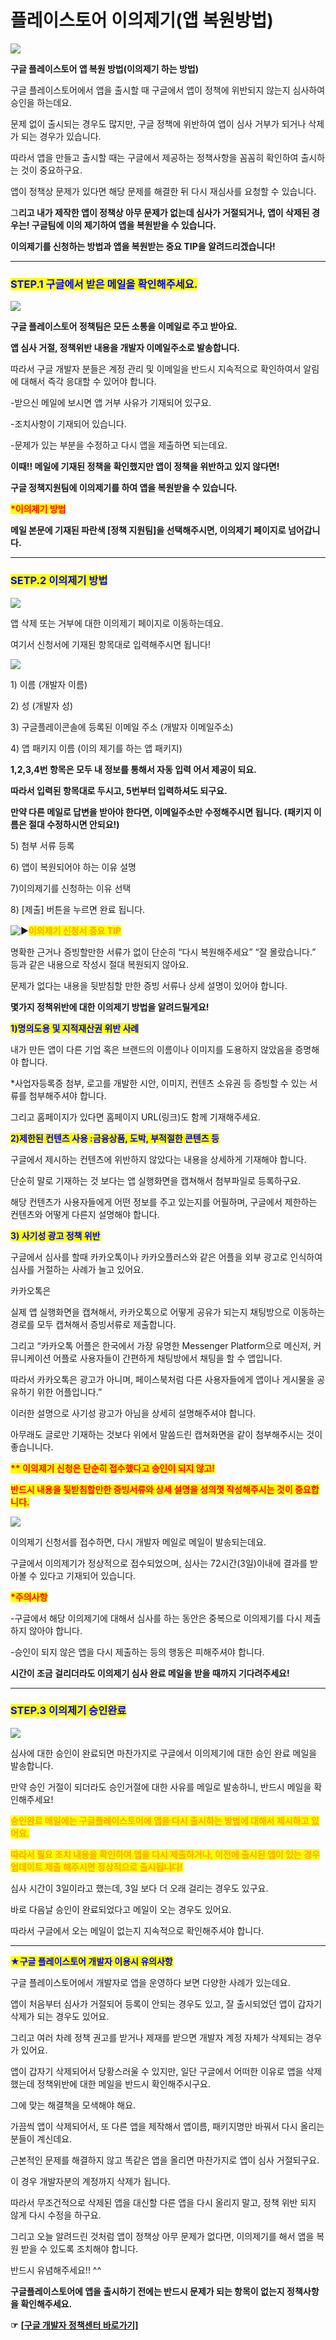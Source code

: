 # 플레이스토어 이의제기(앱 복원방법)

![](https://wp.swing2app.co.kr/wp-content/uploads/2019/02/%ED%94%8C%EB%A0%88%EC%9D%B4%EC%8A%A4%ED%86%A0%EC%96%B4%EC%95%B1%EB%B3%B5%EC%9B%90%EC%A0%9C%EB%AA%A9.png)

**구글 플레이스토어 앱 복원 방법(이의제기 하는 방법)**

구글 플레이스토어에서 앱을 출시할 때 구글에서 앱이 정책에 위반되지 않는지 심사하여 승인을 하는데요.

문제 없이 출시되는 경우도 많지만, 구글 정책에 위반하여 앱이 심사 거부가 되거나 삭제가 되는 경우가 있습니다.

따라서 앱을 만들고 출시할 때는 구글에서 제공하는 정책사항을 꼼꼼히 확인하여 출시하는 것이 중요하구요.

앱이 정책상 문제가 있다면 해당 문제를 해결한 뒤 다시 재심사를 요청할 수 있습니다.

그**리고 내가 제작한 앱이 정책상 아무 문제가 없는데 심사가 거절되거나, 앱이 삭제된 경우는! 구글팀에 이의 제기하여 앱을 복원받을 수 있습니다.**

**이의제기를 신청하는 방법과 앱을 복원받는 중요 TIP을 알려드리겠습니다!**

***

### <mark style="color:blue;">**STEP.1 구글에서 받은 메일을 확인해주세요.**</mark>

![](https://wp.swing2app.co.kr/wp-content/uploads/2019/02/%EA%B5%AC%EA%B8%80%EC%9D%B4%EC%9D%98%EC%A0%9C%EA%B8%B0.png)

**구글 플레이스토어 정책팀은 모든 소통을 이메일로 주고 받아요.**

**앱 심사 거절, 정책위반 내용을 개발자 이메일주소로 발송합니다.**

따라서 구글 개발자 분들은 계정 관리 및 이메일을 반드시 지속적으로 확인하여서 알림에 대해서 즉각 응대할 수 있어야 합니다.

\-받으신 메일에 보시면 앱 거부 사유가 기재되어 있구요.

\-조치사항이 기재되어 있습니다.

\-문제가 있는 부분을 수정하고 다시 앱을 제출하면 되는데요.

**이때!! 메일에 기재된 정책을 확인했지만 앱이 정책을 위반하고 있지 않다면!**

**구글 정책지원팀에 이의제기를 하여 앱을 복원받을 수 있습니다.**

<mark style="color:red;">**\*이의제기 방법**</mark>

**메일 본문에 기재된 파란색 \[정책 지원팀]을 선택해주시면, 이의제기 페이지로 넘어갑니다.**

***

### <mark style="color:blue;">**SETP.2 이의제기 방법**</mark>

![](https://wp.swing2app.co.kr/wp-content/uploads/2019/02/%EA%B5%AC%EA%B8%80%EC%9D%B4%EC%9D%98%EC%A0%9C%EA%B8%B02.png)

앱 삭제 또는 거부에 대한 이의제기 페이지로 이동하는데요.

여기서 신청서에 기재된 항목대로 입력해주시면 됩니다!

![](https://wp.swing2app.co.kr/wp-content/uploads/2019/02/%EA%B5%AC%EA%B8%80%EC%9D%B4%EC%9D%98%EC%A0%9C%EA%B8%B03.png)

1\) 이름 (개발자 이름)

2\) 성 (개발자 성)

3\) 구글플레이콘솔에 등록된 이메일 주소 (개발자 이메일주소)

4\) 앱 패키지 이름 (이의 제기를 하는 앱 패키지)

**1,2,3,4번 항목은 모두 내 정보를 통해서 자동 입력 어서 제공이 되요.**

**따라서 입력된 항목대로 두시고, 5번부터 입력하셔도 되구요.**

**만약 다른 메일로 답변을 받아야 한다면, 이메일주소만 수정해주시면 됩니다. (패키지 이름은 절대 수정하시면 안되요!)**

5\) 첨부 서류 등록

6\) 앱이 복원되어야 하는 이유 설명

7\)이의제기를 신청하는 이유 선택

8\) \[제출] 버튼을 누르면 완료 됩니다.



<img src="https://s.w.org/images/core/emoji/11/svg/25b6.svg" alt="▶" data-size="line"><mark style="color:orange;">**이의제기 신청서 중요 TIP**</mark>

명확한 근거나 증빙할만한 서류가 없이 단순히 “다시 복원해주세요” “잘 몰랐습니다.” 등과 같은 내용으로 작성시 절대 복원되지 않아요.

문제가 없다는 내용을 뒷받침할 만한 증빙 서류나 상세 설명이 있어야 합니다.



**몇가지 정책위반에 대한 이의제기 방법을 알려드릴게요!**

<mark style="color:blue;">**1)명의도용 및 지적재산권 위반 사례**</mark>

내가 만든 앱이 다른 기업 혹은 브랜드의 이름이나 이미지를 도용하지 않았음을 증명해야 합니다.

\*사업자등록증 첨부, 로고를 개발한 시안, 이미지, 컨텐츠 소유권 등 증빙할 수 있는 서류를 첨부해주셔야 합니다.

그리고 홈페이지가 있다면 홈페이지 URL(링크)도 함께 기재해주세요.

<mark style="color:blue;">**2)제한된 컨텐츠 사용 :금융상품, 도박, 부적절한 콘텐츠 등**</mark>

구글에서 제시하는 컨텐츠에 위반하지 않았다는 내용을 상세하게 기재해야 합니다.

단순히 말로 기재하는 것 보다는 앱 실행화면을 캡쳐해서 첨부파일로 등록하구요.

해당 컨텐츠가 사용자들에게 어떤 정보를 주고 있는지를 어필하며, 구글에서 제한하는 컨텐츠와 어떻게 다른지 설명해야 합니다.

<mark style="color:blue;">**3) 사기성 광고 정책 위반**</mark>

구글에서 심사를 할때 카카오톡이나 카카오플러스와 같은 어플을 외부 광고로 인식하여 심사를 거절하는 사례가 늘고 있어요.

카카오톡은

실제 앱 실행화면을 캡쳐해서, 카카오톡으로 어떻게 공유가 되는지 채팅방으로 이동하는 경로를 모두 캡쳐해서 증빙서류로 제출합니다.

그리고 “카카오톡 어플은 한국에서 가장 유명한 Messenger Platform으로 메신저, 커뮤니케이션 어플로 사용자들이 간편하게 채팅방에서 채팅을 할 수 앱입니다.

따라서 카카오톡은 광고가 아니며, 페이스북처럼 다른 사용자들에게 앱이나 게시물을 공유하기 위한 어플입니다.”

이러한 설명으로 사기성 광고가 아님을 상세히 설명해주셔야 합니다.

아무래도 글로만 기재하는 것보다 위에서 말씀드린 캡쳐화면을 같이 첨부해주시는 것이 좋습니니다.

<mark style="color:red;">**\*\* 이의제기 신청은 단순히 접수했다고 승인이 되지 않고!**</mark>

<mark style="color:red;">**반드시 내용을 뒷받침할만한 증빙서류와 상세 설명을 성의껏 작성해주시는 것이 중요합니다.**</mark>

![](https://wp.swing2app.co.kr/wp-content/uploads/2019/02/%EA%B5%AC%EA%B8%80%EC%9D%B4%EC%9D%98%EC%A0%9C%EA%B8%B04.png)

이의제기 신청서를 접수하면, 다시 개발자 메일로 메일이 발송되는데요.

구글에서 이의제기가 정상적으로 접수되었으며, 심사는 72시간(3일)이내에 결과를 받아볼 수 있다고 기재되어 있습니다.



<mark style="color:red;">**\*주의사항**</mark>

\-구글에서 해당 이의제기에 대해서 심사를 하는 동안은 중복으로 이의제기를 다시 제출하지 않아야 합니다.

\-승인이 되지 않은 앱을 다시 제출하는 등의 행동은 피해주셔야 합니다.

**시간이 조금 걸리더라도 이의제기 심사 완료 메일을 받을 때까지 기다려주세요!**

***

### <mark style="color:blue;">**STEP.3 이의제기 승인완료**</mark>

![](https://wp.swing2app.co.kr/wp-content/uploads/2019/02/%EA%B5%AC%EA%B8%80%EC%9D%B4%EC%9D%98%EC%A0%9C%EA%B8%B05.png)

심사에 대한 승인이 완료되면 마찬가지로 구글에서 이의제기에 대한 승인 완료 메일을 발송합니다.

만약 승인 거절이 되더라도 승인거절에 대한 사유를 메일로 발송하니, 반드시 메일을 확인해주세요!

<mark style="color:orange;">**승인완료 메일에는 구글플레이스토어에 앱을 다시 출시하는 방법에 대해서 제시하고 있어요.**</mark>

<mark style="color:orange;">**따라서 필요 조치 내용을 확인하여 앱을 다시 제출하거나, 이전에 출시된 앱이 있는 경우 업데이트 제출 해주시면 정상적으로 출시됩니다!**</mark>

심사 시간이 3일이라고 했는데, 3일 보다 더 오래 걸리는 경우도 있구요.

바로 다음날 승인이 완료되었다고 메일이 오는 경우도 있어요.

따라서 구글에서 오는 메일이 없는지 지속적으로 확인해주셔야 합니다.

***

<mark style="color:blue;">**★구글 플레이스토어 개발자 이용시 유의사항**</mark>

구글 플레이스토어에서 개발자로 앱을 운영하다 보면 다양한 사례가 있는데요.

앱이 처음부터 심사가 거절되어 등록이 안되는 경우도 있고, 잘 출시되었던 앱이 갑자기 삭제가 되는 경우도 있어요.

그리고 여러 차례 정책 권고를 받거나 제재를 받으면 개발자 계정 자체가 삭제되는 경우가 있어요.



앱이 갑자기 삭제되어서 당황스러울 수 있지만, 일단 구글에서 어떠한 이유로 앱을 삭제했는데 정책위반에 대한 메일을 반드시 확인해주시구요.

그에 맞는 해결책을 모색해야 해요.

가끔씩 앱이 삭제되어서, 또 다른 앱을 제작해서 앱이름, 패키지명만 바꿔서 다시 올리는 분들이 계신데요.

근본적인 문제를 해결하지 않고 똑같은 앱을 올리면 마찬가지로 앱이 심사 거절되구요.

이 경우 개발자분의 계정까지 삭제가 됩니다.

따라서 무조건적으로 삭제된 앱을 대신할 다른 앱을 다시 올리지 말고, 정책 위반 되지 않게 다시 수정을 하구요.

그리고 오늘 알려드린 것처럼 앱이 정책상 아무 문제가 없다면, 이의제기를 해서 앱을 복원 받을 수 있도록 조치해야 합니다.

반드시 유념해주세요!! ^^



**구글플레이스토어에 앱을 출시하기 전에는 반드시 문제가 되는 항목이 없는지 정책사항을 확인해주세요.**

**☞** [**\[구글 개발자 정책센터 바로가기\]**](https://play.google.com/intl/ko/about/developer-content-policy/#!?modal\_active=none)
